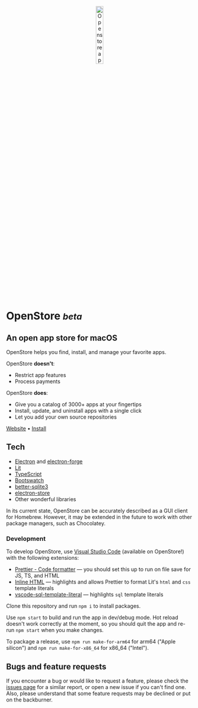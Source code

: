 <div align="center">
  <img src="icons/openstore-app-icon.png" alt="Openstore app icon" width="20%">
</div>

# OpenStore <small>_beta_</small>

## An open app store for macOS

OpenStore helps you find, install, and manage your favorite apps.

OpenStore **doesn't**:

- Restrict app features
- Process payments

OpenStore **does**:

- Give you a catalog of 3000+ apps at your fingertips
- Install, update, and uninstall apps with a single click
- Let you add your own source repositories

<a href="https://getopenstore.app">Website</a> • <a href="https://github.com/GetOpenStore/homebrew-tap#install-openstore">Install</a>

## Tech

- [Electron](https://www.electronjs.org) and [electron-forge](https://www.electronforge.io)
- [Lit](https://lit.dev)
- [TypeScript](https://www.typescriptlang.org)
- [Bootswatch](https://bootswatch.com)
- [better-sqlite3](https://www.npmjs.com/package/better-sqlite3)
- [electron-store](https://github.com/sindresorhus/electron-store)
- Other wonderful libraries

In its current state, OpenStore can be accurately described as a GUI client for Homebrew. However, it may be extended in the future to work with other package managers, such as Chocolatey.

### Development

To develop OpenStore, use [Visual Studio Code](https://code.visualstudio.com/) (available on OpenStore!) with the following extensions:

- [Prettier - Code formatter](https://marketplace.visualstudio.com/items?itemName=esbenp.prettier-vscode) — you should set this up to run on file save for JS, TS, and HTML
- [Inline HTML](https://marketplace.visualstudio.com/items?itemName=pushqrdx.inline-html) — highlights and allows Prettier to format Lit's `html` and `css` template literals
- [vscode-sql-template-literal](https://marketplace.visualstudio.com/items?itemName=forbeslindesay.vscode-sql-template-literal) — highlights `sql` template literals

Clone this repository and run `npm i` to install packages.

Use `npm start` to build and run the app in dev/debug mode. Hot reload doesn't work correctly at the moment, so you should quit the app and re-run `npm start` when you make changes.

To package a release, use `npm run make-for-arm64` for arm64 ("Apple silicon") and `npm run make-for-x86_64` for x86_64 ("Intel").

## Bugs and feature requests

If you encounter a bug or would like to request a feature, please check the [issues page](https://github.com/GetOpenStore/OpenStore/issues) for a similar report, or open a new issue if you can't find one. Also, please understand that some feature requests may be declined or put on the backburner.
